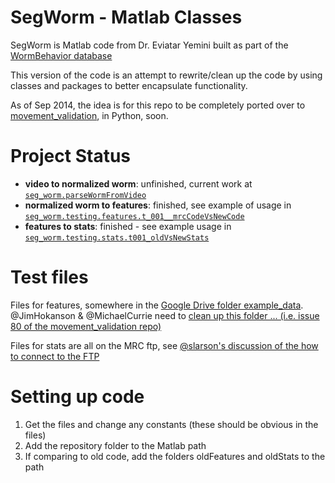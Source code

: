 SegWorm - Matlab Classes
========================

SegWorm is Matlab code from Dr. Eviatar Yemini built as part of the [WormBehavior database](http://wormbehavior.mrc-lmb.cam.ac.uk/)

This version of the code is an attempt to rewrite/clean up the code by using classes and packages to better encapsulate functionality.

As of Sep 2014, the idea is for this repo to be completely ported over to [movement_validation](https://github.com/openworm/movement_validation), in Python, soon.

Project Status
==============
- **video to normalized worm**: unfinished, current work at [`seg_worm.parseWormFromVideo`](https://github.com/JimHokanson/SegwormMatlabClasses/blob/master/%2Bseg_worm/parseWormFromVideo.m)
- **normalized worm to features**: finished, see example of usage in [`seg_worm.testing.features.t_001__mrcCodeVsNewCode`](https://github.com/JimHokanson/SegwormMatlabClasses/blob/master/%2Bseg_worm/%2Btesting/%2Bfeatures/t_001__mrcCodeVsNewCode.m)
- **features to stats**: finished - see example usage in [`seg_worm.testing.stats.t001_oldVsNewStats`](https://github.com/JimHokanson/SegwormMatlabClasses/blob/master/%2Bseg_worm/%2Btesting/%2Bstats/t001_oldVsNewStats.m)

Test files
==========
Files for features, somewhere in the [Google Drive folder example_data](https://drive.google.com/folderview?id=0B7to9gBdZEyGNWtWUElWVzVxc0E&usp=sharing).  @JimHokanson & @MichaelCurrie need to [clean up this folder ... (i.e. issue 80 of the movement_validation repo)](https://github.com/openworm/movement_validation/issues/80)

Files for stats are all on the MRC ftp, see [@slarson's discussion of the how to connect to the FTP](https://github.com/openworm/OpenWorm/issues/82)

Setting up code
===============
1. Get the files and change any constants (these should be obvious in the files)
2. Add the repository folder to the Matlab path
3. If comparing to old code, add the folders oldFeatures and oldStats to the path


